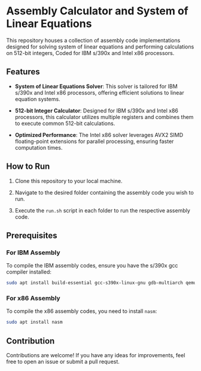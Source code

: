 # Assembly Calculator and System of Linear Equations

This repository houses a collection of assembly code implementations designed for solving system of linear equations and performing calculations on 512-bit integers, Coded for IBM s/390x and Intel x86 processors.

## Features

- **System of Linear Equations Solver**: This solver is tailored for IBM s/390x and Intel x86 processors, offering efficient solutions to linear equation systems.
  
- **512-bit Integer Calculator**: Designed for IBM s/390x and Intel x86 processors, this calculator utilizes multiple registers and combines them to execute common 512-bit calculations.

- **Optimized Performance**: The Intel x86 solver leverages AVX2 SIMD floating-point extensions for parallel processing, ensuring faster computation times.

## How to Run

1. Clone this repository to your local machine.

2. Navigate to the desired folder containing the assembly code you wish to run.

3. Execute the `run.sh` script in each folder to run the respective assembly code.

## Prerequisites

### For IBM Assembly

To compile the IBM assembly codes, ensure you have the s/390x gcc compiler installed:

```bash
sudo apt install build-essential gcc-s390x-linux-gnu gdb-multiarch qemu-user
```

### For x86 Assembly

To compile the x86 assembly codes, you need to install `nasm`:

```bash
sudo apt install nasm
```

## Contribution

Contributions are welcome! If you have any ideas for improvements, feel free to open an issue or submit a pull request.

